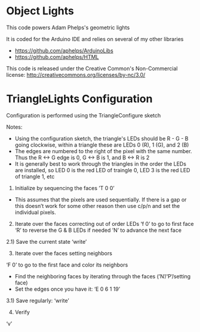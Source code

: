Object Lights
=============

This code powers Adam Phelps's geometric lights

It is coded for the Arduino IDE and relies on several of my other libraries
* https://github.com/aphelps/ArduinoLibs
* https://github.com/aphelps/HTML

This code is released under the Creative Common's Non-Commercial license:
  http://creativecommons.org/licenses/by-nc/3.0/


TriangleLights Configuration
============================

Configuration is performed using the TriangleConfigure sketch

Notes:
* Using the configuration sketch, the triangle's LEDs should be R - G - B going clockwise, within a triangle these are LEDs 0 (R), 1 (G), and 2 (B)
* The edges are numbered to the right of the pixel with the same number.  Thus the R <-> G edge is 0, G <-> B is 1, and B <-> R is 2
* It is generally best to work through the triangles in the order the LEDs are installed, so LED 0 is the red LED of traingle 0, LED 3 is the red LED of triangle 1, etc

1) Initialize by sequencing the faces
’T 0 0’
* This assumes that the pixels are used sequentially.  If there is a gap or this doesn’t work for some other reason then use c/p/n and set the individual pixels.

2) Iterate over the faces correcting out of order LEDs
‘f 0’ to go to first face
‘R’ to reverse the G & B LEDs if needed
’N’ to advance the next face

2.1) Save the current state
‘write’

3) Iterate over the faces setting neighbors

‘F 0’ to go to the first face and color its neighbors

* Find the neighboring faces by iterating through the faces (’N’/‘P’/setting face)
* Set the edges once you have it:
‘E 0 6 1 19’

3.1) Save regularly:
‘write’

4) Verify

‘v’
